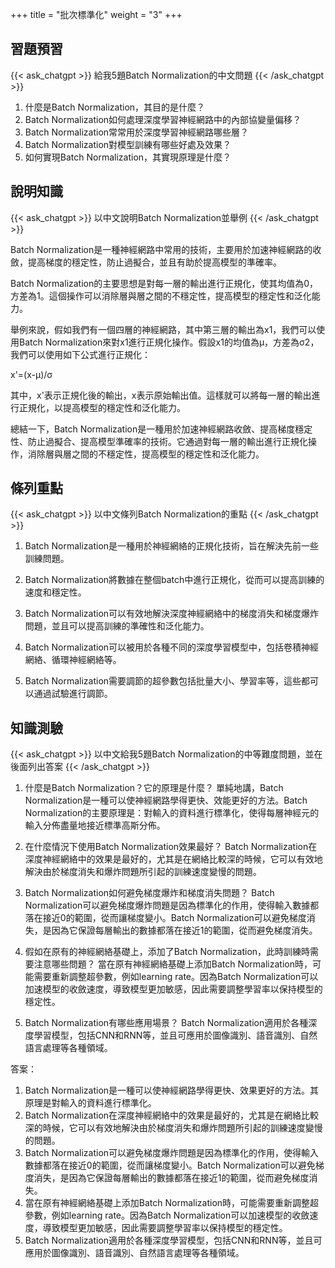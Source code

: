 +++
title = "批次標準化"
weight = "3"
+++
## 習題預習
{{< ask_chatgpt >}}
給我5題Batch Normalization的中文問題
{{< /ask_chatgpt >}}

1. 什麼是Batch Normalization，其目的是什麼？
2. Batch Normalization如何處理深度學習神經網路中的內部協變量偏移？
3. Batch Normalization常常用於深度學習神經網路哪些層？
4. Batch Normalization對模型訓練有哪些好處及效果？
5. 如何實現Batch Normalization，其實現原理是什麼？   

## 說明知識
{{< ask_chatgpt >}}
以中文說明Batch Normalization並舉例
{{< /ask_chatgpt >}}

Batch Normalization是一種神經網路中常用的技術，主要用於加速神經網路的收斂，提高梯度的穩定性，防止過擬合，並且有助於提高模型的準確率。

Batch Normalization的主要思想是對每一層的輸出進行正規化，使其均值為0，方差為1。這個操作可以消除層與層之間的不穩定性，提高模型的穩定性和泛化能力。

舉例來說，假如我們有一個四層的神經網路，其中第三層的輸出為x1，我們可以使用Batch Normalization來對x1進行正規化操作。假設x1的均值為μ，方差為σ2，我們可以使用如下公式進行正規化：

x'=(x-μ)/σ

其中，x'表示正規化後的輸出，x表示原始輸出值。這樣就可以將每一層的輸出進行正規化，以提高模型的穩定性和泛化能力。

總結一下，Batch Normalization是一種用於加速神經網路收斂、提高梯度穩定性、防止過擬合、提高模型準確率的技術。它通過對每一層的輸出進行正規化操作，消除層與層之間的不穩定性，提高模型的穩定性和泛化能力。   

## 條列重點
{{< ask_chatgpt >}}
以中文條列Batch Normalization的重點
{{< /ask_chatgpt >}}

1. Batch Normalization是一種用於神經網絡的正規化技術，旨在解決先前一些訓練問題。

2. Batch Normalization將數據在整個batch中進行正規化，從而可以提高訓練的速度和穩定性。

3. Batch Normalization可以有效地解決深度神經網絡中的梯度消失和梯度爆炸問題，並且可以提高訓練的準確性和泛化能力。

4. Batch Normalization可以被用於各種不同的深度學習模型中，包括卷積神經網絡、循環神經網絡等。

5. Batch Normalization需要調節的超參數包括批量大小、學習率等，這些都可以通過試驗進行調節。   

## 知識測驗
{{< ask_chatgpt >}}
以中文給我5題Batch Normalization的中等難度問題，並在後面列出答案
{{< /ask_chatgpt >}}

1. 什麼是Batch Normalization？它的原理是什麼？ 
單純地講，Batch Normalization是一種可以使神經網路學得更快、效能更好的方法。Batch Normalization的主要原理是：對輸入的資料進行標準化，使得每層神經元的輸入分佈盡量地接近標準高斯分佈。

2. 在什麼情況下使用Batch Normalization效果最好？ 
Batch Normalization在深度神經網絡中的效果是最好的，尤其是在網絡比較深的時候，它可以有效地解決由於梯度消失和爆炸問題所引起的訓練速度變慢的問題。

3. Batch Normalization如何避免梯度爆炸和梯度消失問題？ 
Batch Normalization可以避免梯度爆炸問題是因為標準化的作用，使得輸入數據都落在接近0的範圍，從而讓梯度變小。Batch Normalization可以避免梯度消失，是因為它保證每層輸出的數據都落在接近1的範圍，從而避免梯度消失。

4. 假如在原有的神經網絡基礎上，添加了Batch Normalization，此時訓練時需要注意哪些問題？ 
當在原有神經網絡基礎上添加Batch Normalization時，可能需要重新調整超參數，例如learning rate。因為Batch Normalization可以加速模型的收斂速度，導致模型更加敏感，因此需要調整學習率以保持模型的穩定性。

5. Batch Normalization有哪些應用場景？ 
Batch Normalization適用於各種深度學習模型，包括CNN和RNN等，並且可應用於圖像識別、語音識別、自然語言處理等各種領域。 

答案：
1. Batch Normalization是一種可以使神經網路學得更快、效果更好的方法。其原理是對輸入的資料進行標準化。
2. Batch Normalization在深度神經網絡中的效果是最好的，尤其是在網絡比較深的時候，它可以有效地解決由於梯度消失和爆炸問題所引起的訓練速度變慢的問題。
3. Batch Normalization可以避免梯度爆炸問題是因為標準化的作用，使得輸入數據都落在接近0的範圍，從而讓梯度變小。Batch Normalization可以避免梯度消失，是因為它保證每層輸出的數據都落在接近1的範圍，從而避免梯度消失。
4. 當在原有神經網絡基礎上添加Batch Normalization時，可能需要重新調整超參數，例如learning rate。因為Batch Normalization可以加速模型的收斂速度，導致模型更加敏感，因此需要調整學習率以保持模型的穩定性。
5. Batch Normalization適用於各種深度學習模型，包括CNN和RNN等，並且可應用於圖像識別、語音識別、自然語言處理等各種領域。   

